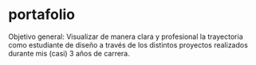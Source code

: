 # portafolio
Objetivo general: Visualizar de manera clara y profesional la trayectoria como estudiante de diseño a través de los distintos proyectos realizados durante mis (casi) 3 años de carrera. 
